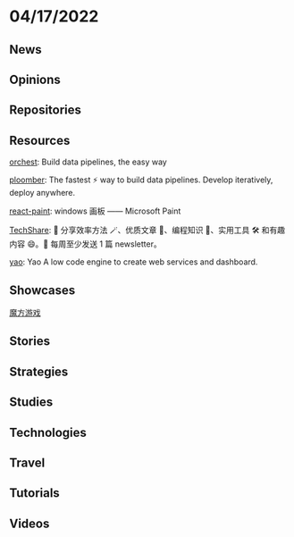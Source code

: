 # 04/17/2022

## News

## Opinions

## Repositories

## Resources
[orchest](https://github.com/orchest/orchest): Build data pipelines, the easy way

[ploomber](https://github.com/ploomber/ploomber): The fastest ⚡️ way to build data pipelines. Develop iteratively, deploy anywhere.

[react-paint](https://github.com/pengfeiw/react-paint): windows 画板 —— Microsoft Paint

[TechShare](https://github.com/lcomplete/TechShare): 🌟 分享效率方法 🪄、优质文章 📑、编程知识 🎹、实用工具 🛠️ 和有趣内容 😄。💌 每周至少发送 1 篇 newsletter。

[yao](https://github.com/YaoApp/yao): Yao A low code engine to create web services and dashboard.

## Showcases
[魔方游戏](https://pengfeiw.github.io/rubiks-cube/)

## Stories


## Strategies


## Studies

## Technologies

## Travel

## Tutorials

## Videos
